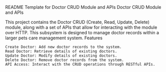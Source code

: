 README Template for Doctor CRUD Module and APIs
Doctor CRUD Module and APIs

This project contains the Doctor CRUD (Create, Read, Update, Delete) module, along with a set of APIs that allow for interacting with the module over HTTP. This subsystem is designed to manage doctor records within a larger pets care management system.
Features

    Create Doctor: Add new doctor records to the system.
    Read Doctor: Retrieve details of existing doctors.
    Update Doctor: Modify details of existing doctors.
    Delete Doctor: Remove doctor records from the system.
    API Access: Interact with the CRUD operations through RESTful APIs.
